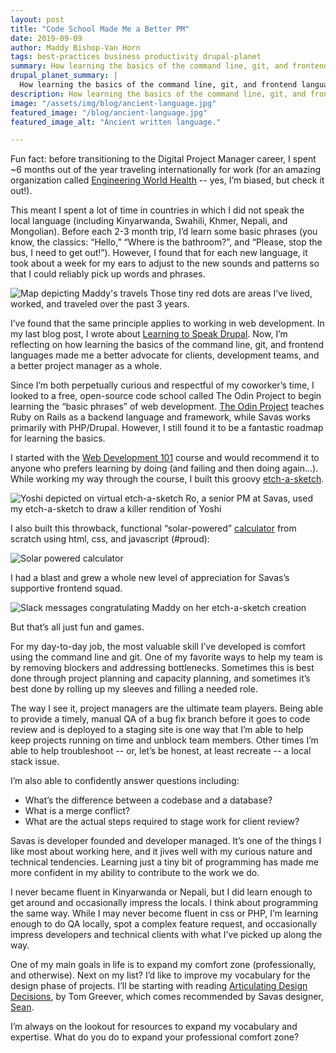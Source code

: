 ```yaml
---
layout: post
title: "Code School Made Me a Better PM"
date: 2019-09-09
author: Maddy Bishop-Van Horn
tags: best-practices business productivity drupal-planet
summary: How learning the basics of the command line, git, and frontend languages made me a better advocate for clients, development teams, and a better project manager.
drupal_planet_summary: |
  How learning the basics of the command line, git, and frontend languages made me a better advocate for clients, development teams, and a better project manager.
description: How learning the basics of the command line, git, and frontend languages made me a better advocate for clients, development teams, and a better project manager.
image: "/assets/img/blog/ancient-language.jpg"
featured_image: "/blog/ancient-language.jpg"
featured_image_alt: "Ancient written language."

---
```


Fun fact: before transitioning to the Digital Project Manager career, I spent ~6 months out of the year traveling internationally for work (for an amazing organization called [Engineering World Health](http://www.ewh.org) -- yes, I’m biased, but check it out!).

This meant I spent a lot of time in countries in which I did not speak the local language (including Kinyarwanda, Swahili, Khmer, Nepali, and Mongolian). Before each 2-3 month trip, I’d learn some basic phrases (you know, the classics: “Hello,” “Where is the bathroom?”, and “Please, stop the bus, I need to get out!”). However, I found that for each new language, it took about a week for my ears to adjust to the new sounds and patterns so that I could reliably pick up words and phrases.


<div class="blog-image-full-width">
<img alt="Map depicting Maddy's travels" src="/assets/img/blog/maddy-travels-map.png">
<span class="caption">Those tiny red dots are areas I’ve lived, worked, and traveled over the past 3 years.</span>
</div>

I’ve found that the same principle applies to working in web development. In my last blog post, I wrote about [Learning to Speak Drupal](https://savaslabs.com/2019/04/22/top-5-things-to-know-to-speak-drupal.html). Now, I’m reflecting on how learning the basics of the command line, git, and frontend languages made me a better advocate for clients, development teams, and a better project manager as a whole.

Since I’m both perpetually curious and respectful of my coworker’s time, I looked to a free, open-source code school called The Odin Project to begin learning the “basic phrases” of web development. [The Odin Project](https://www.theodinproject.com) teaches Ruby on Rails as a backend language and framework, while Savas works primarily with PHP/Drupal. However, I still found it to be a fantastic roadmap for learning the basics.

I started with the [Web Development 101](https://www.theodinproject.com/courses/web-development-101) course and would recommend it to anyone who prefers learning by doing (and failing and then doing again…). While working my way through the course, I built this groovy [etch-a-sketch](https://maddybvh.github.io/etch-a-sketch/).

<div class="blog-image-large">
<img alt="Yoshi depicted on virtual etch-a-sketch" src="/assets/img/blog/etch-a-sketch.png">
<span class="caption">Ro, a senior PM at Savas, used my etch-a-sketch to draw a killer rendition of Yoshi</span>
</div>

I also built this throwback, functional “solar-powered” [calculator](https://maddybvh.github.io/calculator/) from scratch using html, css, and javascript (#proud):

<div class="blog-image">
<img alt="Solar powered calculator" src="/assets/img/blog/maddy-calculator.png">
</div>

I had a blast and grew a whole new level of appreciation for Savas’s supportive frontend squad.

<div class="blog-image-large">
<img alt="Slack messages congratulating Maddy on her etch-a-sketch creation" src="/assets/img/blog/maddy-front-end-slack.png">
</div>

But that’s all just fun and games.

For my day-to-day job, the most valuable skill I’ve developed is comfort using the command line and git. One of my favorite ways to help my team is by removing blockers and addressing bottlenecks. Sometimes this is best done through project planning and capacity planning, and sometimes it’s best done by rolling up my sleeves and filling a needed role.

The way I see it, project managers are the ultimate team players. Being able to provide a timely, manual QA of a bug fix branch before it goes to code review and is deployed to a staging site is one way that I’m able to help keep projects running on time and unblock team members. Other times I’m able to help troubleshoot -- or, let’s be honest, at least recreate -- a local stack issue.

I’m also able to confidently answer questions including:
* What’s the difference between a codebase and a database?
* What is a merge conflict?
* What are the actual steps required to stage work for client review?

Savas is developer founded and developer managed. It’s one of the things I like most about working here, and it jives well with my curious nature and technical tendencies. Learning just a tiny bit of programming has made me more confident in my ability to contribute to the work we do.

I never became fluent in Kinyarwanda or Nepali, but I did learn enough to get around and occasionally impress the locals. I think about programming the same way. While I may never become fluent in css or PHP, I’m learning enough to do QA locally, spot a complex feature request, and occasionally impress developers and technical clients with what I’ve picked up along the way.

One of my main goals in life is to expand my comfort zone (professionally, and otherwise). Next on my list? I’d like to improve my vocabulary for the design phase of projects. I’ll be starting with reading [Articulating Design Decisions](https://www.amazon.com/Articulating-Design-Decisions-Communicate-Stakeholders/dp/1491921560), by Tom Greever, which comes recommended by Savas designer, [Sean](https://savaslabs.com/company/sean-oshea/).

I’m always on the lookout for resources to expand my vocabulary and expertise. What do you do to expand your professional comfort zone?
